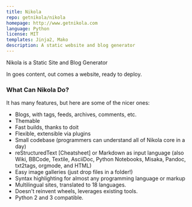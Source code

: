 ```yaml
---
title: Nikola
repo: getnikola/nikola
homepage: http://www.getnikola.com
language: Python
license: MIT
templates: Jinja2, Mako
description: A static website and blog generator
---
```


Nikola is a Static Site and Blog Generator

In goes content, out comes a website, ready to deploy.

### What Can Nikola Do?

It has many features, but here are some of the nicer ones:

* Blogs, with tags, feeds, archives, comments, etc.
* Themable
* Fast builds, thanks to doit
* Flexible, extensible via plugins
* Small codebase (programmers can understand all of Nikola core in a day)
* reStructuredText [Cheatsheet] or Markdown as input language (also Wiki, BBCode, Textile, AsciiDoc, Python Notebooks, Misaka, Pandoc, txt2tags, orgmode, and HTML)
* Easy image galleries (just drop files in a folder!)
* Syntax highlighting for almost any programming language or markup
* Multilingual sites, translated to 18 languages.
* Doesn't reinvent wheels, leverages existing tools.
* Python 2 and 3 compatible.
